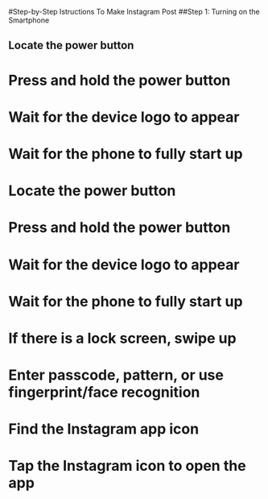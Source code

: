 #Step-by-Step Istructions To Make Instagram Post
##Step 1: Turning on the Smartphone

## Locate the power button
# Press and hold the power button
# Wait for the device logo to appear
# Wait for the phone to fully start up

# Locate the power button
# Press and hold the power button
# Wait for the device logo to appear
# Wait for the phone to fully start up

# If there is a lock screen, swipe up
# Enter passcode, pattern, or use fingerprint/face recognition

# Find the Instagram app icon
# Tap the Instagram icon to open the app
